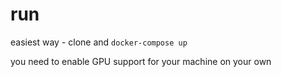 # run

easiest way - clone and `docker-compose up`

you need to enable GPU support for your machine on your own
